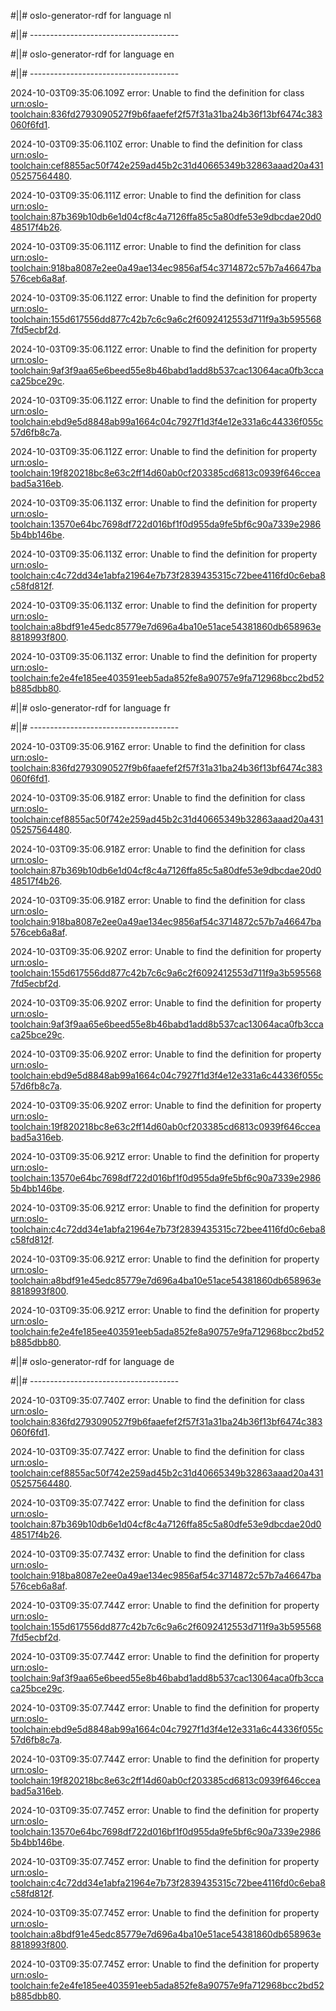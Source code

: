 #||# oslo-generator-rdf for language nl  

#||# -------------------------------------  

#||# oslo-generator-rdf for language en  

#||# -------------------------------------  

2024-10-03T09:35:06.109Z error: Unable to find the definition for class [urn:oslo-toolchain:836fd2793090527f9b6faaefef2f57f31a31ba24b36f13bf6474c383060f6fd1](all-Vrachtwagenparkeren.jsonld#L126).

2024-10-03T09:35:06.110Z error: Unable to find the definition for class [urn:oslo-toolchain:cef8855ac50f742e259ad45b2c31d40665349b32863aaad20a43105257564480](all-Vrachtwagenparkeren.jsonld#L161).

2024-10-03T09:35:06.111Z error: Unable to find the definition for class [urn:oslo-toolchain:87b369b10db6e1d04cf8c4a7126ffa85c5a80dfe53e9dbcdae20d048517f4b26](all-Vrachtwagenparkeren.jsonld#L250).

2024-10-03T09:35:06.111Z error: Unable to find the definition for class [urn:oslo-toolchain:918ba8087e2ee0a49ae134ec9856af54c3714872c57b7a46647ba576ceb6a8af](all-Vrachtwagenparkeren.jsonld#L290).

2024-10-03T09:35:06.112Z error: Unable to find the definition for property [urn:oslo-toolchain:155d617556dd877c42b7c6c9a6c2f6092412553d711f9a3b5955687fd5ecbf2d](all-Vrachtwagenparkeren.jsonld#L1165).

2024-10-03T09:35:06.112Z error: Unable to find the definition for property [urn:oslo-toolchain:9af3f9aa65e6beed55e8b46babd1add8b537cac13064aca0fb3ccaca25bce29c](all-Vrachtwagenparkeren.jsonld#L1208).

2024-10-03T09:35:06.112Z error: Unable to find the definition for property [urn:oslo-toolchain:ebd9e5d8848ab99a1664c04c7927f1d3f4e12e331a6c44336f055c57d6fb8c7a](all-Vrachtwagenparkeren.jsonld#L2229).

2024-10-03T09:35:06.112Z error: Unable to find the definition for property [urn:oslo-toolchain:19f820218bc8e63c2ff14d60ab0cf203385cd6813c0939f646cceabad5a316eb](all-Vrachtwagenparkeren.jsonld#L2272).

2024-10-03T09:35:06.113Z error: Unable to find the definition for property [urn:oslo-toolchain:13570e64bc7698df722d016bf1f0d955da9fe5bf6c90a7339e29865b4bb146be](all-Vrachtwagenparkeren.jsonld#L2327).

2024-10-03T09:35:06.113Z error: Unable to find the definition for property [urn:oslo-toolchain:c4c72dd34e1abfa21964e7b73f2839435315c72bee4116fd0c6eba8c58fd812f](all-Vrachtwagenparkeren.jsonld#L2425).

2024-10-03T09:35:06.113Z error: Unable to find the definition for property [urn:oslo-toolchain:a8bdf91e45edc85779e7d696a4ba10e51ace54381860db658963e8818993f800](all-Vrachtwagenparkeren.jsonld#L2468).

2024-10-03T09:35:06.113Z error: Unable to find the definition for property [urn:oslo-toolchain:fe2e4fe185ee403591eeb5ada852fe8a90757e9fa712968bcc2bd52b885dbb80](all-Vrachtwagenparkeren.jsonld#L5263).

#||# oslo-generator-rdf for language fr  

#||# -------------------------------------  

2024-10-03T09:35:06.916Z error: Unable to find the definition for class [urn:oslo-toolchain:836fd2793090527f9b6faaefef2f57f31a31ba24b36f13bf6474c383060f6fd1](all-Vrachtwagenparkeren.jsonld#L126).

2024-10-03T09:35:06.918Z error: Unable to find the definition for class [urn:oslo-toolchain:cef8855ac50f742e259ad45b2c31d40665349b32863aaad20a43105257564480](all-Vrachtwagenparkeren.jsonld#L161).

2024-10-03T09:35:06.918Z error: Unable to find the definition for class [urn:oslo-toolchain:87b369b10db6e1d04cf8c4a7126ffa85c5a80dfe53e9dbcdae20d048517f4b26](all-Vrachtwagenparkeren.jsonld#L250).

2024-10-03T09:35:06.918Z error: Unable to find the definition for class [urn:oslo-toolchain:918ba8087e2ee0a49ae134ec9856af54c3714872c57b7a46647ba576ceb6a8af](all-Vrachtwagenparkeren.jsonld#L290).

2024-10-03T09:35:06.920Z error: Unable to find the definition for property [urn:oslo-toolchain:155d617556dd877c42b7c6c9a6c2f6092412553d711f9a3b5955687fd5ecbf2d](all-Vrachtwagenparkeren.jsonld#L1165).

2024-10-03T09:35:06.920Z error: Unable to find the definition for property [urn:oslo-toolchain:9af3f9aa65e6beed55e8b46babd1add8b537cac13064aca0fb3ccaca25bce29c](all-Vrachtwagenparkeren.jsonld#L1208).

2024-10-03T09:35:06.920Z error: Unable to find the definition for property [urn:oslo-toolchain:ebd9e5d8848ab99a1664c04c7927f1d3f4e12e331a6c44336f055c57d6fb8c7a](all-Vrachtwagenparkeren.jsonld#L2229).

2024-10-03T09:35:06.920Z error: Unable to find the definition for property [urn:oslo-toolchain:19f820218bc8e63c2ff14d60ab0cf203385cd6813c0939f646cceabad5a316eb](all-Vrachtwagenparkeren.jsonld#L2272).

2024-10-03T09:35:06.921Z error: Unable to find the definition for property [urn:oslo-toolchain:13570e64bc7698df722d016bf1f0d955da9fe5bf6c90a7339e29865b4bb146be](all-Vrachtwagenparkeren.jsonld#L2327).

2024-10-03T09:35:06.921Z error: Unable to find the definition for property [urn:oslo-toolchain:c4c72dd34e1abfa21964e7b73f2839435315c72bee4116fd0c6eba8c58fd812f](all-Vrachtwagenparkeren.jsonld#L2425).

2024-10-03T09:35:06.921Z error: Unable to find the definition for property [urn:oslo-toolchain:a8bdf91e45edc85779e7d696a4ba10e51ace54381860db658963e8818993f800](all-Vrachtwagenparkeren.jsonld#L2468).

2024-10-03T09:35:06.921Z error: Unable to find the definition for property [urn:oslo-toolchain:fe2e4fe185ee403591eeb5ada852fe8a90757e9fa712968bcc2bd52b885dbb80](all-Vrachtwagenparkeren.jsonld#L5263).

#||# oslo-generator-rdf for language de  

#||# -------------------------------------  

2024-10-03T09:35:07.740Z error: Unable to find the definition for class [urn:oslo-toolchain:836fd2793090527f9b6faaefef2f57f31a31ba24b36f13bf6474c383060f6fd1](all-Vrachtwagenparkeren.jsonld#L126).

2024-10-03T09:35:07.742Z error: Unable to find the definition for class [urn:oslo-toolchain:cef8855ac50f742e259ad45b2c31d40665349b32863aaad20a43105257564480](all-Vrachtwagenparkeren.jsonld#L161).

2024-10-03T09:35:07.742Z error: Unable to find the definition for class [urn:oslo-toolchain:87b369b10db6e1d04cf8c4a7126ffa85c5a80dfe53e9dbcdae20d048517f4b26](all-Vrachtwagenparkeren.jsonld#L250).

2024-10-03T09:35:07.743Z error: Unable to find the definition for class [urn:oslo-toolchain:918ba8087e2ee0a49ae134ec9856af54c3714872c57b7a46647ba576ceb6a8af](all-Vrachtwagenparkeren.jsonld#L290).

2024-10-03T09:35:07.744Z error: Unable to find the definition for property [urn:oslo-toolchain:155d617556dd877c42b7c6c9a6c2f6092412553d711f9a3b5955687fd5ecbf2d](all-Vrachtwagenparkeren.jsonld#L1165).

2024-10-03T09:35:07.744Z error: Unable to find the definition for property [urn:oslo-toolchain:9af3f9aa65e6beed55e8b46babd1add8b537cac13064aca0fb3ccaca25bce29c](all-Vrachtwagenparkeren.jsonld#L1208).

2024-10-03T09:35:07.744Z error: Unable to find the definition for property [urn:oslo-toolchain:ebd9e5d8848ab99a1664c04c7927f1d3f4e12e331a6c44336f055c57d6fb8c7a](all-Vrachtwagenparkeren.jsonld#L2229).

2024-10-03T09:35:07.744Z error: Unable to find the definition for property [urn:oslo-toolchain:19f820218bc8e63c2ff14d60ab0cf203385cd6813c0939f646cceabad5a316eb](all-Vrachtwagenparkeren.jsonld#L2272).

2024-10-03T09:35:07.745Z error: Unable to find the definition for property [urn:oslo-toolchain:13570e64bc7698df722d016bf1f0d955da9fe5bf6c90a7339e29865b4bb146be](all-Vrachtwagenparkeren.jsonld#L2327).

2024-10-03T09:35:07.745Z error: Unable to find the definition for property [urn:oslo-toolchain:c4c72dd34e1abfa21964e7b73f2839435315c72bee4116fd0c6eba8c58fd812f](all-Vrachtwagenparkeren.jsonld#L2425).

2024-10-03T09:35:07.745Z error: Unable to find the definition for property [urn:oslo-toolchain:a8bdf91e45edc85779e7d696a4ba10e51ace54381860db658963e8818993f800](all-Vrachtwagenparkeren.jsonld#L2468).

2024-10-03T09:35:07.745Z error: Unable to find the definition for property [urn:oslo-toolchain:fe2e4fe185ee403591eeb5ada852fe8a90757e9fa712968bcc2bd52b885dbb80](all-Vrachtwagenparkeren.jsonld#L5263).

